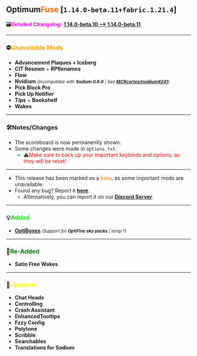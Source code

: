 ## Optimum<font color="#ff6600">Fuse</font> [`1.14.0-beta.11+fabric.1.21.4`]

🗃️<font color="magenta">**Detailed Changelog:**</font> [**1.14.0-beta.10 --> 1.14.0-beta.11**](https://github.com/UltimatChamp/optimum-fuse/compare/1.14.0-beta.10...1.14.0-beta.11)

---

### ⛔<font color="orange">Unavailable Mods</font>

- **Advancement Plaques + Iceberg**
- **CIT Resewn** + **RPRenames**
- **Flow**
- **Nvidium** _<small>(Incompatible with **Sodium 0.6.0** | See [**MCRcortex/nvidium#241**](https://github.com/MCRcortex/nvidium/issues/241))</small>_
- **Pick Block Pro**
- **Pick Up Notifier**
- **Tips** + **Bookshelf**
- **Wakes**

---

### 🛠️Notes/Changes

- The scoreboard is now permanently shown.
- Some changes were made in `options.txt`.
  - ⚠️<font color="red">Make sure to back up your important keybinds and options, as they will be reset!</font>  

---

- This release has been marked as a <font color="#ffa347">**beta**</font>, as some important mods are unavailable.
- Found any bug? Report it [**here**](https://github.com/UltimatChamp/optimum-fuse/issues/new?assignees=&labels=%F0%9F%AA%B2bug&projects=&template=bug-report.yml).
  - Alternatively, you can report it on our [**Discord Server**](https://discord.gg/kfKjjhv3pn).

---

### 💡<font color="lime">Added</font>

- [**OptiBoxes**](https://github.com/lowercasebtw/optiboxes) _<small>(Support for **OptiFine sky packs** | temp<sup>.</sup>?)</small>_

---

### 🔁<font color="green">Re-Added</font>

- **Satin Free Wakes**

---

### 🔄️<font color="yellow">Updated</font>

- **Chat Heads**
- **Controlling**
- **Crash Assistant**
- **EnhancedTooltips**
- **Fzzy Config**
- **Polytone**
- **Scribble**
- **Searchables**
- **Translations for Sodium**
